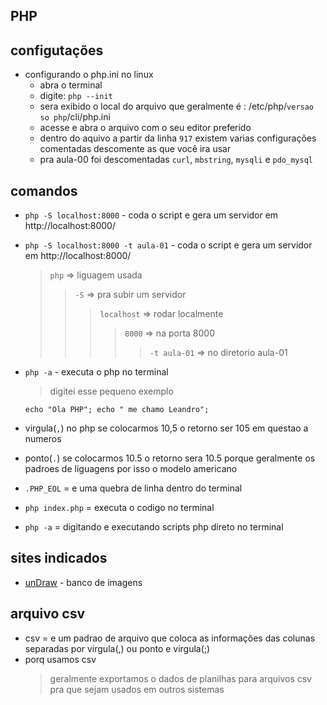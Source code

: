 ## PHP

## configutações 
- configurando o php.ini no linux
  - abra o terminal
  - digite: `php --init`
  - sera exibido o local do arquivo que geralmente é : /etc/php/`versao so php`/cli/php.ini 
  - acesse e abra o arquivo com o seu editor preferido
  - dentro do aquivo a partir da linha `917` existem varias configurações comentadas descomente as que você ira usar
   - pra aula-00 foi descomentadas `curl`, `mbstring`, `mysqli` e `pdo_mysql`
## comandos
- `php -S localhost:8000` - coda o script e gera um servidor em http://localhost:8000/
- `php -S localhost:8000 -t aula-01` - coda o script e gera um servidor em http://localhost:8000/
  > `php` => liguagem usada
  >> `-S` =>  pra subir um servidor
  >>> `localhost` => rodar localmente
  >>>> `8000` => na porta 8000
  >>>>> `-t aula-01`   => no diretorio aula-01

- `php -a` - executa o php no terminal
  > digitei esse pequeno exemplo
  ```
  echo "Ola PHP"; echo " me chamo Leandro";
  ```
- virgula(`,`) no php se colocarmos 10,5 o retorno ser 105 em questao a numeros
- ponto(`.`) se colocarmos 10.5 o retorno sera 10.5 porque geralmente os padroes de liguagens por isso o modelo americano
- `.PHP_EOL` = e uma quebra de linha dentro do terminal 
- `php index.php` = executa o codigo no terminal
- `php -a` = digitando e executando scripts php direto no terminal

## sites indicados 
- [unDraw]() - banco de imagens

## arquivo csv
- csv = e um padrao de arquivo que coloca as informações das colunas separadas por virgula(,) ou ponto e virgula(;)
- porq usamos csv 
  > geralmente exportamos o dados de planilhas para arquivos csv pra que sejam usados em outros sistemas 
